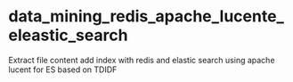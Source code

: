 # data_mining_redis_apache_lucente_eleastic_search
Extract file content add index with redis and elastic search using apache lucent for ES based on TDIDF
